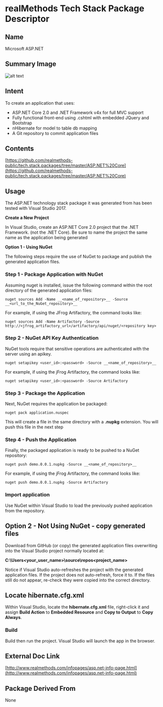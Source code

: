 # realMethods Tech Stack Package Descriptor

## Name
Microsoft ASP.NET

## Summary Image
![alt text](http://www.realmethods.com/infopages/img/aspdotnet.png)

## Intent
To create an application that uses:
- ASP.NET Core 2.0 and .NET Framework v4x for full MVC support
- Fully functional front-end using .cshtml with embedded JQuery and Bootstrap
- nHibernate for model to table db mapping
- A Git repository to commit application files

## Contents
[https://github.com/realmethods-public/tech.stack.packages/tree/master/ASP.NET%20Core](https://github.com/realmethods-public/tech.stack.packages/tree/master/ASP.NET%20Core)


## Usage

The ASP.NET technology stack package it was generated from has been tested with Visual Studio 2017.

**Create a New Project**

In Visual Studio, create an ASP.NET Core 2.0 project that the .NET Framework. (not the .NET Core).  Be sure to name the project the same 
name as the application being generated  


**Option 1 - Using NuGet**

The following steps require the use of NuGet to package and publish the generated application files.


### Step 1 - Package Application with NuGet

Assuming nuget is installed, issue the following command within the root directory of the generated application files:

`nuget sources Add -Name __<name_of_repository>__ -Source __<url_to_the_NuGet_repository>__`

For example, if using the JFrog Artifactory, the command looks like:

`nuget sources Add -Name Artifactory -Source http://<jfrog_artifactory_url>/artifactory/api/nuget/<repository key>`


### Step 2 - NuGet API Key Authentication

NuGet tools require that sensitive operations are authenticated with the server using an apikey. 

`nuget setapikey <user_id>:<password> -Source __<name_of_repository>__`

For example, if using the jFrog Artifactory, the command looks like:

`nuget setapikey <user_id>:<password> -Source Artifactory`


### Step 3 - Package the Application

Next, NuGet requires the application be packaged:

`nuget pack application.nuspec`

This will create a file in the same directory with a __.nupkg__ extension.  You will push this file in the next step


### Step 4 - Push the Application

Finally, the packaged application is ready to be pushed to a NuGet repository:

`nuget push demo.0.0.1.nupkg -Source __<name_of_repository>__`

For example, if using the jFrog Artifactory, the command looks like:

`nuget push demo.0.0.1.nupkg -Source Artifactory`


### Import application

Use NuGet within Visual Studio to load the previously pushed application from the repository.


## Option 2 - Not Using NuGet - copy generated files

Download from GitHub (or copy) the generated application files overwriting into the Visual Studio project normally located at:

__C:\Users\<your_user_name>\source\repos\<project_name>__

Notice if Visual Studio auto-refreshes the project with the generated application files. If the project does not auto-refresh, force it to.  If the files still do not
appear, re-check they were copied into the correct directory.

## Locate hibernate.cfg.xml

Within Visual Studio, locate the __hibernate.cfg.xml__ file, right-click it and assign __Build Action__ to __Embedded Resource__ and 
__Copy to Output__ to __Copy Always__.

  
### Build

Build then run the project.  Visual Studio will launch the app in the browser.

## External Doc Link
[http://www.realmethods.com/infopages/asp.net-info-page.html](http://www.realmethods.com/infopages/asp.net-info-page.html)

## Package Derived From
None